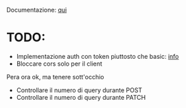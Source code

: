 Documentazione: [qui](https://bitbucket.org/rufyteam/rufy-rest-api/wiki)

# TODO: #
- Implementazione auth con token piuttosto che basic: [info](http://symfony.com/it/doc/current/cookbook/security/api_key_authentication.html)
- Bloccare cors solo per il client


Pera ora ok, ma tenere sott'occhio
- Controllare il numero di query durante POST
- Controllare il numero di query durante PATCH
